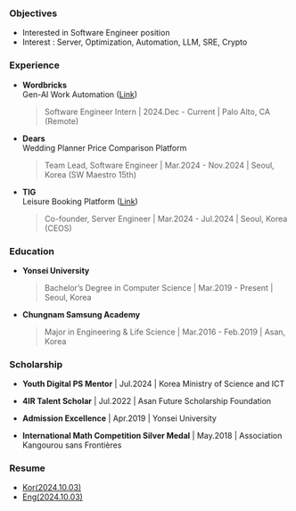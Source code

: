 ### Objectives
- Interested in Software Engineer position
- Interest : Server, Optimization, Automation, LLM, SRE, Crypto

### Experience
- **Wordbricks**  
  Gen-AI Work Automation ([Link](https://getgpt.app/))
  > Software Engineer Intern | 2024.Dec - Current | Palo Alto, CA (Remote)

- **Dears**  
  Wedding Planner Price Comparison Platform
  > Team Lead, Software Engineer | Mar.2024 - Nov.2024 | Seoul, Korea (SW Maestro 15th)
  
- **TIG**  
  Leisure Booking Platform ([Link](https://tigleisure.com/))
  > Co-founder, Server Engineer | Mar.2024 - Jul.2024 | Seoul, Korea (CEOS)

### Education

- **Yonsei University**
  > Bachelor’s Degree in Computer Science | Mar.2019 - Present | Seoul, Korea

- **Chungnam Samsung Academy**
  > Major in Engineering & Life Science | Mar.2016 - Feb.2019 | Asan, Korea  

### Scholarship
- **Youth Digital PS Mentor** | Jul.2024 | Korea Ministry of Science and ICT

- **4IR Talent Scholar** | Jul.2022 | Asan Future Scholarship Foundation

- **Admission Excellence** | Apr.2019 | Yonsei University

- **International Math Competition Silver Medal** | May.2018 | Association
Kangourou sans Frontières


### Resume
- [Kor(2024.10.03)](https://drive.google.com/file/d/1NvS8rVRtlz_9xxvaQDQD2DlUXU2VnyKr/view?usp=sharing)
- [Eng(2024.10.03)](https://drive.google.com/file/d/1R90L1219oZ6ZGnaaqhBNp6JQCY2BF3C2/view?usp=sharing)
